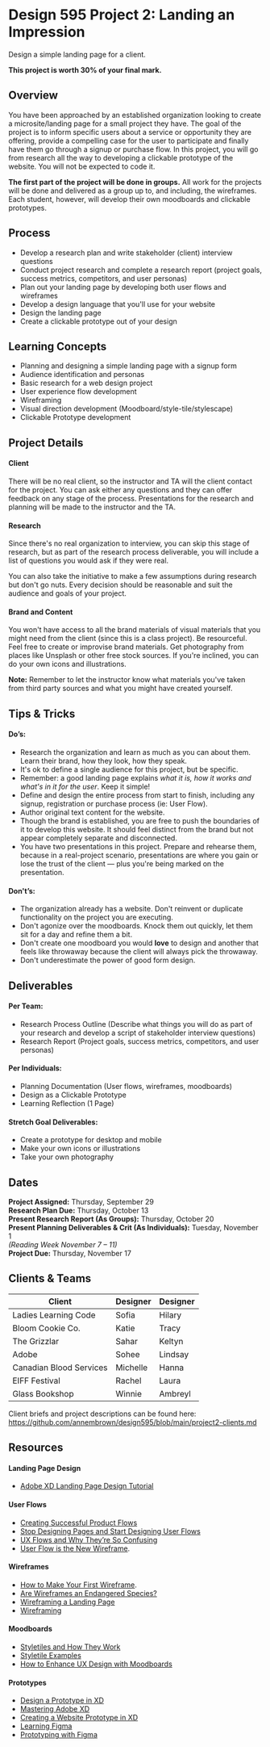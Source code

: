 # Design 595 Project 2: Landing an Impression
Design a simple landing page for a client. <br>

**This project is worth 30% of your final mark.**

## Overview
You have been approached by an established organization looking to create a microsite/landing page for a small project they have. The goal of the project is to inform specific users about a service or opportunity they are offering, provide a compelling case for the user to participate and finally have them go through a signup or purchase flow. In this project, you will go from research all the way to developing a clickable prototype of the website. You will not be expected to code it. 

**The first part of the project will be done in groups.** All work for the projects will be done and delivered as a group up to, and including, the wireframes. Each student, however, will develop their own moodboards and clickable prototypes.

## Process
- Develop a research plan and write stakeholder (client) interview questions
- Conduct project research and complete a research report (project goals, success metrics, competitors, and user personas)
- Plan out your landing page by developing both user flows and wireframes 
- Develop a design language that you'll use for your website 
- Design the landing page
- Create a clickable prototype out of your design

## Learning Concepts
- Planning and designing a simple landing page with a signup form
- Audience identification and personas
- Basic research for a web design project
- User experience flow development
- Wireframing
- Visual direction development (Moodboard/style-tile/stylescape)
- Clickable Prototype development

## Project Details

#### Client
There will be no real client, so the instructor and TA will the client contact for the project. You can ask either any questions and they can offer feedback on any stage of the process. Presentations for the research and planning will be made to the instructor and the TA.

#### Research
Since there's no real organization to interview, you can skip this stage of research, but as part of the research process deliverable, you will include a list of questions you would ask if they were real.

You can also take the initiative to make a few assumptions during research but don't go nuts. Every decision should be reasonable and suit the audience and goals of your project.

#### Brand and Content
You won't have access to all the brand materials of visual materials that you might need from the client (since this is a class project). Be resourceful. Feel free to create or improvise brand materials. Get photography from places like Unsplash or other free stock sources. If you're inclined, you can do your own icons and illustrations. 

**Note:** Remember to let the instructor know what materials you've taken from third party sources and what you might have created yourself.

## Tips & Tricks

#### Do’s:
- Research the organization and learn as much as you can about them. Learn their brand, how they look, how they speak.
- It's ok to define a single audience for this project, but be specific.
- Remember: a good landing page explains *what it is, how it works and what's in it for the user*. Keep it simple!
- Define and design the entire process from start to finish, including any signup, registration or purchase process (ie: User Flow).
- Author original text content for the website.
- Though the brand is established, you are free to push the boundaries of it to develop this website. It should feel distinct from the brand but not appear completely separate and disconnected.  
- You have two presentations in this project. Prepare and rehearse them, because in a real-project scenario, presentations are where you gain or lose the trust of the client — plus you're being marked on the presentation.  

#### Don't’s:
- The organization already has a website. Don't reinvent or duplicate functionality on the project you are executing.
- Don't agonize over the moodboards. Knock them out quickly, let them sit for a day and refine them a bit. 
- Don't create one moodboard you would **love** to design and another that feels like throwaway because the client will always pick the throwaway.
- Don't underestimate the power of good form design.

## Deliverables
#### Per Team:
- Research Process Outline (Describe what things you will do as part of your research and develop a script of stakeholder interview questions)
- Research Report (Project goals, success metrics, competitors, and user personas)
#### Per Individuals:
- Planning Documentation (User flows, wireframes, moodboards) 
- Design as a Clickable Prototype 
- Learning Reflection (1 Page)

#### Stretch Goal Deliverables:
- Create a prototype for desktop and mobile  
- Make your own icons or illustrations  
- Take your own photography  

## Dates
**Project Assigned:** Thursday, September 29 <br>
**Research Plan Due:** Thursday, October 13 <br>
**Present Research Report (As Groups):** Thursday, October 20 <br>
**Present Planning Deliverables & Crit (As Individuals):** Tuesday, November 1 <br>
*(Reading Week November 7 – 11)*  
**Project Due:** Thursday, November 17 

## Clients & Teams
| Client | Designer | Designer |
|  -----  | ----- | ----- | 
| Ladies Learning Code | Sofia | Hilary | 
| Bloom Cookie Co. | Katie | Tracy | 
| The Grizzlar | Sahar | Keltyn | 
| Adobe | Sohee | Lindsay | 
| Canadian Blood Services | Michelle | Hanna |  
| EIFF Festival | Rachel | Laura | 
| Glass Bookshop | Winnie | Ambreyl | 

Client briefs and project descriptions can be found here: https://github.com/annembrown/design595/blob/main/project2-clients.md

## Resources

#### Landing Page Design
- [Adobe XD Landing Page Design Tutorial](https://www.youtube.com/watch?v=KLCmXOdPw5o&feature=share)

#### User Flows
- [Creating Successful Product Flows](https://medium.com/@ryanglasgow/creating-successful-product-flows-c41ffbce49a1#.gwnuwmgkz) 
- [Stop Designing Pages and Start Designing User Flows](https://www.smashingmagazine.com/2012/01/stop-designing-pages-start-designing-flows/)   
- [UX Flows and Why They’re So Confusing](https://blog.prototypr.io/ux-flows-and-why-theyre-so-confusing-26670b9089d4)
- [User Flow is the New Wireframe](https://uxdesign.cc/when-to-use-user-flows-guide-8b26ca9aa36a).  

#### Wireframes
- [How to Make Your First Wireframe](https://www.invisionapp.com/inside-design/how-to-wireframe/). 
- [Are Wireframes an Endangered Species?](https://www.kobot.ca/blog/are-wireframes-an-endangered-species/)   
- [Wireframing a Landing Page](https://marketingexperiments.com/conversion-marketing/how-to-wireframe-a-landing-page) 
- [Wireframing](https://www.usability.gov/how-to-and-tools/methods/wireframing.html)   

#### Moodboards
- [Styletiles and How They Work](https://alistapart.com/article/style-tiles-and-how-they-work/)  
- [Styletile Examples](https://dribbble.com/tags/style_tile)  
- [How to Enhance UX Design with Moodboards](https://xd.adobe.com/ideas/process/ui-design/how-to-enhance-ux-design-with-mood-boards/)

#### Prototypes
- [Design a Prototype in XD](https://www.youtube.com/watch?v=EJE-H69RZ2A)
- [Mastering Adobe XD](https://www.youtube.com/watch?v=wCxQ-hHnmGc)
- [Creating a Website Prototype in XD](https://www.youtube.com/watch?v=gjNUwegxn1w)
- [Learning Figma](https://help.figma.com/hc/en-us/categories/360002042553-Figma-design)
- [Prototyping with Figma](https://www.figma.com/prototyping/)
